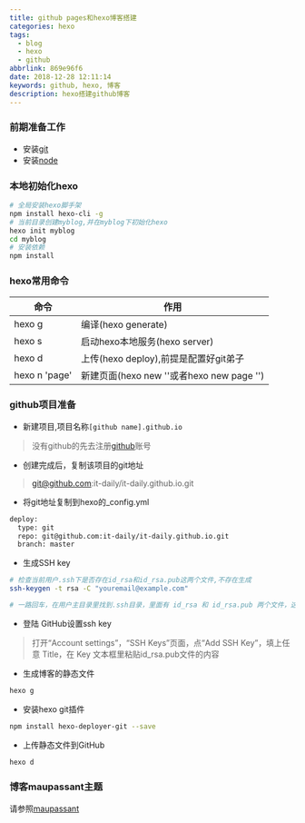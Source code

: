 ```yaml
---
title: github pages和hexo博客搭建
categories: hexo
tags:
  - blog
  - hexo
  - github
abbrlink: 869e96f6
date: 2018-12-28 12:11:14
keywords: github, hexo, 博客
description: hexo搭建github博客
---
```


### 前期准备工作

+ 安装[git](https://git-scm.com/downloads)
+ 安装[node](http://nodejs.cn/)

### 本地初始化hexo

``` bash
# 全局安装hexo脚手架
npm install hexo-cli -g
# 当前目录创建myblog,并在myblog下初始化hexo
hexo init myblog
cd myblog
# 安装依赖
npm install
```
<!--more-->
### hexo常用命令

命令 | 作用
--- | ---
hexo g | 编译(hexo generate)
hexo s | 启动hexo本地服务(hexo server)
hexo d | 上传(hexo deploy),前提是配置好git弟子
hexo n 'page' | 新建页面(hexo new ''或者hexo new page '')

### github项目准备

+ 新建项目,项目名称<code>[github name].github.io</code>
> 没有github的先去注册[github](https://github.com)账号

+ 创建完成后，复制该项目的git地址
> git@github.com:it-daily/it-daily.github.io.git

+ 将git地址复制到hexo的_config.yml
``` bash
deploy:
  type: git
  repo: git@github.com:it-daily/it-daily.github.io.git
  branch: master
```

+ 生成SSH key
``` bash
# 检查当前用户.ssh下是否存在id_rsa和id_rsa.pub这两个文件,不存在生成
ssh-keygen -t rsa -C "youremail@example.com"

# 一路回车，在用户主目录里找到.ssh目录，里面有 id_rsa 和 id_rsa.pub 两个文件，这两个就是 SSH Key 的秘钥对，id_rsa是私钥，不能泄露出去，id_rsa.pub是公钥

```

+ 登陆 GitHub设置ssh key
> 打开“Account settings”，“SSH Keys”页面，点“Add SSH Key”，填上任意 Title，在 Key 文本框里粘贴id_rsa.pub文件的内容

+ 生成博客的静态文件
``` bash
hexo g
```
+ 安装hexo git插件
``` bash
npm install hexo-deployer-git --save
```
+ 上传静态文件到GitHub
``` bash
hexo d
```

### 博客maupassant主题

请参照[maupassant](https://www.haomwei.com/technology/maupassant-hexo.html)